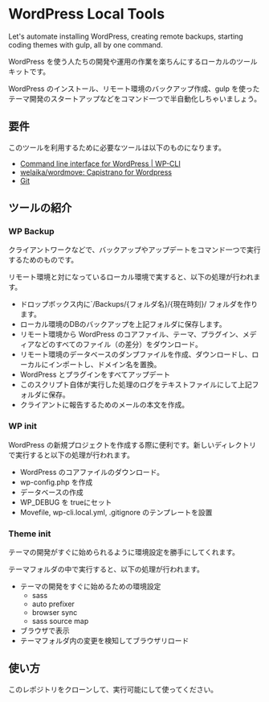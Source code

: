 # WordPress Local Tools

Let's automate installing WordPress, creating remote backups, starting coding themes with gulp, all by one command.

WordPress を使う人たちの開発や運用の作業を楽ちんにするローカルのツールキットです。

WordPress のインストール、リモート環境のバックアップ作成、gulp を使ったテーマ開発のスタートアップなどをコマンド一つで半自動化しちゃいましょう。

## 要件

このツールを利用するために必要なツールは以下のものになります。

- [Command line interface for WordPress | WP-CLI](http://wp-cli.org/)
- [welaika/wordmove: Capistrano for Wordpress](https://github.com/welaika/wordmove)
- [Git](https://git-scm.com/)

## ツールの紹介

### WP Backup

クライアントワークなどで、バックアップやアップデートをコマンド一つで実行するためのものです。

リモート環境と対になっているローカル環境で実すると、以下の処理が行われます。

- ドロップボックス内に`/Backups/{フォルダ名}/{現在時刻}/ フォルダを作ります。
- ローカル環境のDBのバックアップを上記フォルダに保存します。
- リモート環境から WordPress のコアファイル、テーマ、プラグイン、メディアなどのすべてのファイル（の差分）をダウンロード。
- リモート環境のデータベースのダンプファイルを作成、ダウンロードし、ローカルにインポートし、ドメイン名を置換。
- WordPress とプラグインをすべてアップデート
- このスクリプト自体が実行した処理のログをテキストファイルにして上記フォルダに保存。
- クライアントに報告するためのメールの本文を作成。

### WP init

WordPress の新規プロジェクトを作成する際に便利です。新しいディレクトリで実行すると以下の処理が行われます。

- WordPress のコアファイルのダウンロード。
- wp-config.php を作成
- データベースの作成 
- WP_DEBUG を trueにセット
- Movefile, wp-cli.local.yml, .gitignore のテンプレートを設置

### Theme init

テーマの開発がすぐに始められるように環境設定を勝手にしてくれます。

テーマフォルダの中で実行すると、以下の処理が行われます。

- テーマの開発をすぐに始めるための環境設定
  - sass
  - auto prefixer
  - browser sync
  - sass source map
- ブラウザで表示
- テーマフォルダ内の変更を検知してブラウザリロード

## 使い方

このレポジトリをクローンして、実行可能にして使ってください。











